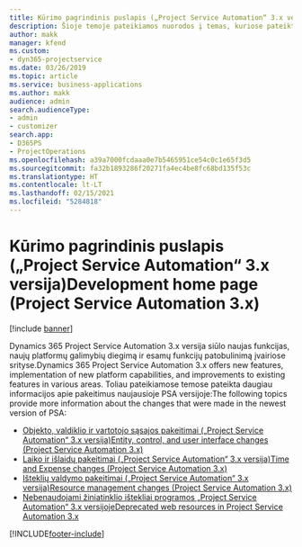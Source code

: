 ```yaml
---
title: Kūrimo pagrindinis puslapis („Project Service Automation“ 3.x versija)
description: Šioje temoje pateikiamos nuorodos į temas, kuriose pateikta kūrimo informacija, skirta Dynamics 365 Project Service Automation (PSA) 3.x versijai.
author: makk
manager: kfend
ms.custom:
- dyn365-projectservice
ms.date: 03/26/2019
ms.topic: article
ms.service: business-applications
ms.author: makk
audience: admin
search.audienceType:
- admin
- customizer
search.app:
- D365PS
- ProjectOperations
ms.openlocfilehash: a39a7000fcdaaa0e7b5465951ce54c0c1e65f3d5
ms.sourcegitcommit: fa32b1893286f20271fa4ec4be8fc68bd135f53c
ms.translationtype: HT
ms.contentlocale: lt-LT
ms.lasthandoff: 02/15/2021
ms.locfileid: "5284818"
---
```

# <a name="development-home-page-project-service-automation-3x"></a><span data-ttu-id="dc63a-103">Kūrimo pagrindinis puslapis („Project Service Automation“ 3.x versija)</span><span class="sxs-lookup"><span data-stu-id="dc63a-103">Development home page (Project Service Automation 3.x)</span></span>

[!include [banner](../../includes/psa-now-project-operations.md)]

<span data-ttu-id="dc63a-104">Dynamics 365 Project Service Automation 3.x versija siūlo naujas funkcijas, naujų platformų galimybių diegimą ir esamų funkcijų patobulinimą įvairiose srityse.</span><span class="sxs-lookup"><span data-stu-id="dc63a-104">Dynamics 365 Project Service Automation 3.x offers new features, implementation of new platform capabilities, and improvements to existing features in various areas.</span></span> <span data-ttu-id="dc63a-105">Toliau pateikiamose temose pateikta daugiau informacijos apie pakeitimus naujausioje PSA versijoje:</span><span class="sxs-lookup"><span data-stu-id="dc63a-105">The following topics provide more information about the changes that were made in the newest version of PSA:</span></span>

- [<span data-ttu-id="dc63a-106">Objekto, valdiklio ir vartotojo sąsajos pakeitimai („Project Service Automation“ 3.x versija)</span><span class="sxs-lookup"><span data-stu-id="dc63a-106">Entity, control, and user interface changes (Project Service Automation 3.x)</span></span>](../developer-guides/entity-changes-v3.x.md)
- [<span data-ttu-id="dc63a-107">Laiko ir išlaidų pakeitimai („Project Service Automation“ 3.x versija)</span><span class="sxs-lookup"><span data-stu-id="dc63a-107">Time and Expense changes (Project Service Automation 3.x)</span></span>](../developer-guides/time-expense-changes-v3.x.md)
- [<span data-ttu-id="dc63a-108">Išteklių valdymo pakeitimai („Project Service Automation“ 3.x versija)</span><span class="sxs-lookup"><span data-stu-id="dc63a-108">Resource management changes (Project Service Automation 3.x)</span></span>](../developer-guides/resource-management-changes-v3.x.md)
- [<span data-ttu-id="dc63a-109">Nebenaudojami žiniatinklio ištekliai programos „Project Service Automation“ 3.x versijoje</span><span class="sxs-lookup"><span data-stu-id="dc63a-109">Deprecated web resources in Project Service Automation 3.x</span></span>](../developer-guides/web-resources-deprecated-v3.x.md)


[!INCLUDE[footer-include](../../includes/footer-banner.md)]